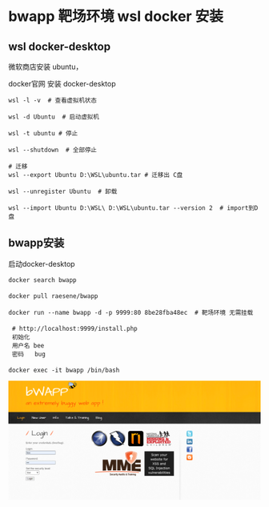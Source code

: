 # bwapp 靶场环境 wsl docker 安装

## wsl docker-desktop
微软商店安装 ubuntu， 

docker官网 安装 docker-desktop
```
wsl -l -v  # 查看虚拟机状态

wsl -d Ubuntu  # 启动虚拟机

wsl -t ubuntu # 停止

wsl --shutdown  # 全部停止

# 迁移
wsl --export Ubuntu D:\WSL\ubuntu.tar # 迁移出 C盘

wsl --unregister Ubuntu  # 卸载

wsl --import Ubuntu D:\WSL\ D:\WSL\ubuntu.tar --version 2  # import到D盘

```
## bwapp安装
启动docker-desktop
```
docker search bwapp

docker pull raesene/bwapp

docker run --name bwapp -d -p 9999:80 8be28fba48ec  # 靶场环境 无需挂载

 # http://localhost:9999/install.php 
 初始化
 用户名 bee
 密码   bug

docker exec -it bwapp /bin/bash

```
![img.png](../imgs/bwapp-installed.png)